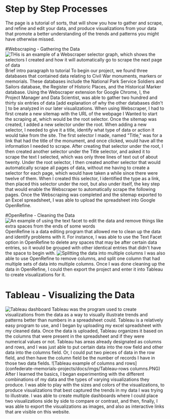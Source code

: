# Step by Step Processes
The page is a tutorial of sorts, that will show you how to gather and scrape, and refine and edit your data, and produce visualizations from your data that promote a better understanding of the trends and patterns you might have otherwise missed.

#Webscraping - Gathering the Data
![THis is an example of a Webscraper selector graph, which shows the selectors I created and how it will automatically go to scrape the next page of data](confederate-memorials-project/docs/imgs/Webscraper.PNG)
Brief intro paragraph to tutorial
To begin our project, we found three databases that contained data relating to Civil War monuments, markers or memorials. These databases include the National Park Service Soldiers and Sailors database, the Register of Historic Places, and the Historical Marker database. Using the Webscraper extension for Google Chrome, I, the Project Manager and Data Scientist, was able to gather two hundred and thirty six entries of data [add explanation of why the other databases didn't ] to be analyzed in our later visualizations. When using Webscraper, I had to first create a new sitemap with the URL of the webpage I Wanted to start the scraping at, which would be the root selector. Once the sitemap was created, I added a new selector under the root. When adding a new selector, I needed to give it a title, identify what type of data or action it would take from the site. The first selector I made, named "Title," was for a link that had the title of the monument, and once clicked, would have all the information I needed to scrape. After creating that selector under the root, I then created another selector under the Title selector, and asked it to scrape the text I selected, which was only three lines of text out of about twenty. Under the root selector, I then created another selector that would automatically scrape all pages of data, without me having to create a selector for each page, which would have taken a while since there were twelve of them. When I created this selector, I identified the type as a link, then placed this selector under the root, but also under itself, the key step that would enable the Webscraper to automatically scrape the following pages. Once the Webscraping was completed and the sitemap exported to an Excel spreadsheet, I was able to upload the spreadsheet into Google OpenRefine.

#OpenRefine - Cleaning the Data
![An example of using the text facet to edit the data and remove things like extra spaces from the ends of some words](confederate-memorials-project/docs/imgs/Openrefine-showing-text-facet.PNG)
OpenRefine is a data editing program that allowed me to clean up the data and identify problems with it. For instance, I was able to use the Text Facet option in OpenRefine to delete any spaces that may be after certain data entries, so it would be grouped with other identical entries that didn't have the space to begin with.
![Splitting the data into multiple columns](confederate-memorials-project/docs/imgs/Openrefine-showing-columns.PNG)
I was also able to use OpenRefine to remove columns, and split one column that had multiple sets of data into multiple columns. Once I was done cleaning up the data in OpenRefine, I could then export the project and enter it into Tableau to create visualizations for it.

# Tableau - Visualizing the Data
![Tableau dashboard](confederate-memorials-project/docs/imgs/Tableau-dashboard.PNG)
Tableau was the program used to create visualizations from the data as a way to visually illustrate trends and patterns better than numbers in a spreadsheet could. Tableau is a relatively easy program to use, and I began by uploading my excel spreadsheet with my cleaned data. Once the data is uploaded, Tableau organizes it based on the columns that were present in the spreadsheet and if they were numerical values or not. Tableau has areas already designated as columns and rows, and I was just able to put certain data into the row field and other data into the columns field. Or, I could put two pieces of data in the row field, and then have the column field be the number of records I have in those two data fields.
![Tableau example of columns and rows](confederate-memorials-projects/docs/imgs/Tableau-rows columns.PNG)
After I learned the basics, I began experimenting with the different combinations of my data and the types of varying visualizations they produce. I was able to play with the sizes and colors of the visualizations, to produce visualizations that best captured the trends in my data I was trying to illustrate. I was able to create multiple dashboards where I could place two visualizations side by side to compare or contrast, and then, finally, I was able to export the visualizations as images, and also as interactive links that are visible on this website.
